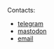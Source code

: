 <!-- ![hero-image](https://raw.githubusercontent.com/monochromer/monochromer/master/hero.svg) -->

Contacts:
* [telegram](https://t.me/drmonochromer)
* [mastodon](https://mastodon.social/@monochromer)
* [email](mailto:hwk85tkvs@relay.firefox.com)
